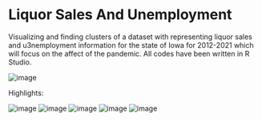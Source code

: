 # Liquor Sales And Unemployment
Visualizing and finding clusters of a dataset with representing liquor sales and u3nemployment information for the state of Iowa for 2012-2021 which will focus on the affect of the pandemic. All codes have been written in R Studio. 

![image](https://user-images.githubusercontent.com/73159487/172399022-36bb39ff-2f16-466a-8307-660d22f46240.png)

Highlights: 

![image](https://user-images.githubusercontent.com/73159487/172399954-1c404da2-e5c8-4263-9a2b-65335eacc67f.png)
![image](https://user-images.githubusercontent.com/73159487/172399251-46c90508-6af6-4e51-80ea-312a421c1444.png)
![image](https://user-images.githubusercontent.com/73159487/172399264-efe05c6d-726a-4b84-bdfe-661b9198b144.png)
![image](https://user-images.githubusercontent.com/73159487/172399454-bd83746c-ba8a-4f4a-9b14-866a2a1905a8.png)
![image](https://user-images.githubusercontent.com/73159487/172399349-f47c2a60-9dae-42ee-af4a-e603f73be169.png)
